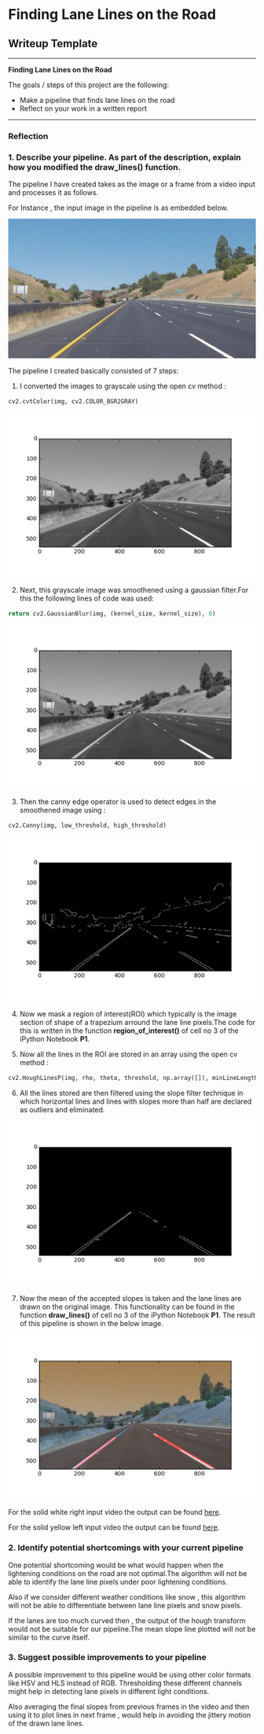 # **Finding Lane Lines on the Road** 

## Writeup Template


---

**Finding Lane Lines on the Road**

The goals / steps of this project are the following:
- Make a pipeline that finds lane lines on the road
- Reflect on your work in a written report


---

### Reflection

### 1. Describe your pipeline. As part of the description, explain how you modified the draw_lines() function.
The pipeline I have created takes as the image or a frame from a video input and processes it as follows.

For Instance , the input image in the pipeline is as embedded below.

![input_image](https://github.com/rohanmaan/udacity-sdcnd-P1/blob/master/test_images/solidYellowCurve2.jpg)

The pipeline I created basically consisted of 7 steps:

1. I converted the images to grayscale using the open cv method :
```python
cv2.cvtColor(img, cv2.COLOR_BGR2GRAY)
```
![grayscale_image](https://github.com/rohanmaan/udacity-sdcnd-P1/blob/master/output_images/Lane_Lines_Gray.jpeg)

2. Next, this grayscale image was smoothened using a gaussian filter.For this the following lines of code was used:
```python
return cv2.GaussianBlur(img, (kernel_size, kernel_size), 0)
```

![gauss_image](https://github.com/rohanmaan/udacity-sdcnd-P1/blob/master/output_images/Lane_Lines_Gaussian_Blurred.jpeg)

3. Then the canny edge operator is used to detect edges in the smoothened image using :
```python
cv2.Canny(img, low_threshold, high_threshold)
```

![canny_edge](https://github.com/rohanmaan/udacity-sdcnd-P1/blob/master/output_images/Lane_Lines_Canny_Edge.jpeg)

4. Now we mask a region of interest(ROI) which typically is the image section of shape of a trapezium arround the lane line pixels.The code for this is written in the function **region_of_interest()** of cell no 3 of the iPython Notebook **P1**.

5. Now all the lines in the ROI are stored in an array using the open cv method :
```python
cv2.HoughLinesP(img, rho, theta, threshold, np.array([]), minLineLength=min_line_len, maxLineGap=max_line_gap)
```

6. All the lines stored are then filtered using the slope filter technique in which horizontal lines and lines with slopes more than half are declared as outliers and eliminated. 

![region_masking](https://github.com/rohanmaan/udacity-sdcnd-P1/blob/master/output_images/Lane_Lines_Region_masking.jpeg)

7. Now the mean of the accepted slopes is taken and the lane lines are drawn on the original image. This functionality can be found in the function **draw_lines()** of cell no 3 of the iPython Notebook **P1**. The result of this pipeline is  shown in the below image.

![final_img](https://github.com/rohanmaan/udacity-sdcnd-P1/blob/master/output_images/Lane_Lines_detected.jpeg)

For the solid white right input video the output can be found [here](https://www.youtube.com/watch?v=vM7e6WpV9aQ).

For the solid yellow left input video the output can be found [here](https://www.youtube.com/watch?v=aLPrjcId7l0).



### 2. Identify potential shortcomings with your current pipeline


One potential shortcoming would be what would happen when the lightening conditions on the road are not optimal.The algorithm will not be able to identify the lane line pixels under poor lightening conditions.

Also if we consider different weather conditions like snow , this algorithm will not be able to differentiate between lane line pixels and snow pixels.

If the lanes are too much curved then , the output of the hough transform would not be suitable for our pipeline.The mean slope line plotted will not be similar to the curve itself.



### 3. Suggest possible improvements to your pipeline

A possible improvement to this pipeline would be using other color formats like HSV and HLS instead of RGB. Thresholding these different channels might help in detecting lane pixels in different light conditions.

Also averaging the final slopes from previous frames in the video and then using it to plot lines in next frame , would help in avoiding the jittery motion of the drawn lane lines.


